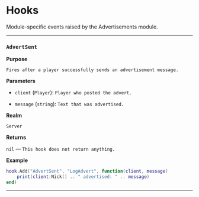 # Hooks

Module-specific events raised by the Advertisements module.

---

### `AdvertSent`

**Purpose**

`Fires after a player successfully sends an advertisement message.`

**Parameters**

* `client` (`Player`): `Player who posted the advert.`

* `message` (`string`): `Text that was advertised.`

**Realm**

`Server`

**Returns**

`nil` — `This hook does not return anything.`

**Example**

```lua
hook.Add("AdvertSent", "LogAdvert", function(client, message)
    print(client:Nick() .. " advertised: " .. message)
end)
```

---

